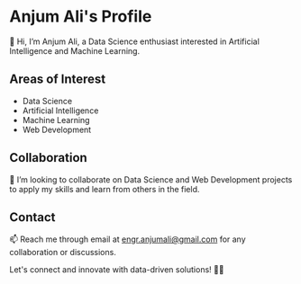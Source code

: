 # Anjum Ali's Profile

👋 Hi, I’m Anjum Ali, a Data Science enthusiast interested in Artificial Intelligence and Machine Learning.

## Areas of Interest
- Data Science
- Artificial Intelligence
- Machine Learning
- Web Development

## Collaboration
💞️ I’m looking to collaborate on Data Science and Web Development projects to apply my skills and learn from others in the field.

## Contact
📫 Reach me through email at [engr.anjumali@gmail.com](mailto:engr.anjumali@gmail.com) for any collaboration or discussions.

Let's connect and innovate with data-driven solutions! 🚀✨

<!---
anjumali10/anjumali10 is a ✨ special ✨ repository because its `README.md` (this file) appears on your GitHub profile.
You can click the Preview link to take a look at your changes.
--->
